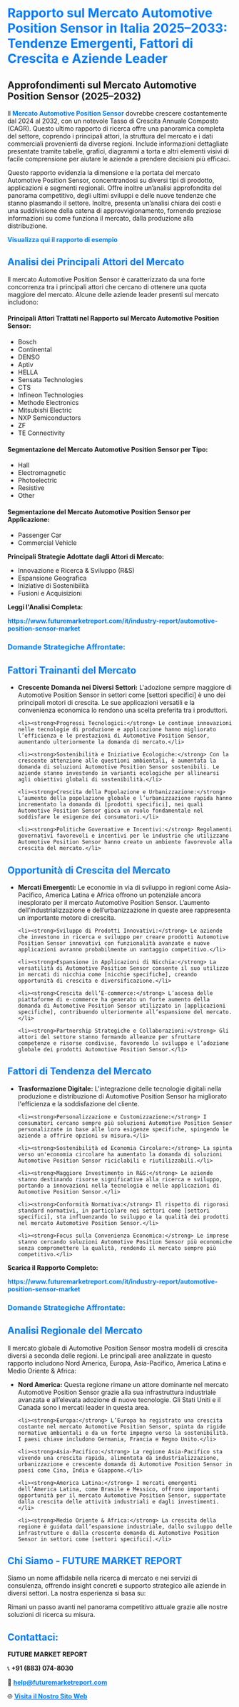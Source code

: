 <h1 style="color: #007BFF;">Rapporto sul Mercato Automotive Position Sensor in Italia 2025–2033: Tendenze Emergenti, Fattori di Crescita e Aziende Leader</h1>

<section id="overview">
<h2>Approfondimenti sul Mercato Automotive Position Sensor (2025–2032)</h2>
<p>
  Il <a href="https://www.futuremarketreport.com/it/industry-report/automotive-position-sensor-market" style="color: #007BFF; text-decoration: none;"><strong>Mercato Automotive Position Sensor</strong></a> dovrebbe crescere costantemente dal 2024 al 2032, con un notevole Tasso di Crescita Annuale Composto (CAGR). Questo ultimo rapporto di ricerca offre una panoramica completa del settore, coprendo i principali attori, la struttura del mercato e i dati commerciali provenienti da diverse regioni. Include informazioni dettagliate presentate tramite tabelle, grafici, diagrammi a torta e altri elementi visivi di facile comprensione per aiutare le aziende a prendere decisioni più efficaci.
</p>

<p>
  Questo rapporto evidenzia la dimensione e la portata del mercato Automotive Position Sensor, concentrandosi su diversi tipi di prodotto, applicazioni e segmenti regionali. Offre inoltre un’analisi approfondita del panorama competitivo, degli ultimi sviluppi e delle nuove tendenze che stanno plasmando il settore. Inoltre, presenta un’analisi chiara dei costi e una suddivisione della catena di approvvigionamento, fornendo preziose informazioni su come funziona il mercato, dalla produzione alla distribuzione.
</p>
</section>

<section id="overview">
  <p><a href="https://www.futuremarketreport.com/it/request-sample/reportId=48196" style="color: #007BFF; text-decoration: none;"><strong>Visualizza qui il rapporto di esempio</strong></a></p>
</section>

<section id="key-players">
  <h2 style="color: #007BFF;">Analisi dei Principali Attori del Mercato</h2>
  <p>Il mercato Automotive Position Sensor è caratterizzato da una forte concorrenza tra i principali attori che cercano di ottenere una quota maggiore del mercato. Alcune delle aziende leader presenti sul mercato includono:</p>

  <h4>Principali Attori Trattati nel Rapporto sul Mercato Automotive Position Sensor:</h4>
  <ul><li>Bosch</li><li>Continental</li><li>DENSO</li><li>Aptiv</li><li>HELLA</li><li>Sensata Technologies</li><li>CTS</li><li>Infineon Technologies</li><li>Methode Electronics</li><li>Mitsubishi Electric</li><li>NXP Semiconductors</li><li>ZF</li><li>TE Connectivity</li></ul>

  <h4>Segmentazione del Mercato Automotive Position Sensor per Tipo:</h4>
  <ul><li>Hall</li><li>Electromagnetic</li><li>Photoelectric</li><li>Resistive</li><li>Other</li></ul>

  <h4>Segmentazione del Mercato Automotive Position Sensor per Applicazione:</h4>
  <ul><li>Passenger Car</li><li>Commercial Vehicle</li></ul>

  <p><strong>Principali Strategie Adottate dagli Attori di Mercato:</strong></p>
  <ul>
    <li>Innovazione e Ricerca & Sviluppo (R&S)</li>
    <li>Espansione Geografica</li>
    <li>Iniziative di Sostenibilità</li>
    <li>Fusioni e Acquisizioni</li>
  </ul>
</section>


<section>
  <p><strong>Leggi l'Analisi Completa: </strong></p><a href="https://www.futuremarketreport.com/it/industry-report/automotive-position-sensor-market" style="color: #007BFF; text-decoration: none;"><strong>https://www.futuremarketreport.com/it/industry-report/automotive-position-sensor-market</strong></a>
  <h3 style="color: #007BFF;">Domande Strategiche Affrontate:</h3>
</section>

<section id="driving-factors">
  <h2 style="color: #007BFF;">Fattori Trainanti del Mercato</h2>
  <ul>
    <li><strong>Crescente Domanda nei Diversi Settori:</strong> L'adozione sempre maggiore di Automotive Position Sensor in settori come [settori specifici] è uno dei principali motori di crescita. Le sue applicazioni versatili e la convenienza economica lo rendono una scelta preferita tra i produttori.</li>
    
    <li><strong>Progressi Tecnologici:</strong> Le continue innovazioni nelle tecnologie di produzione e applicazione hanno migliorato l’efficienza e le prestazioni di Automotive Position Sensor, aumentando ulteriormente la domanda di mercato.</li>
    
    <li><strong>Sostenibilità e Iniziative Ecologiche:</strong> Con la crescente attenzione alle questioni ambientali, è aumentata la domanda di soluzioni Automotive Position Sensor sostenibili. Le aziende stanno investendo in varianti ecologiche per allinearsi agli obiettivi globali di sostenibilità.</li>
    
    <li><strong>Crescita della Popolazione e Urbanizzazione:</strong> L’aumento della popolazione globale e l’urbanizzazione rapida hanno incrementato la domanda di [prodotti specifici], nei quali Automotive Position Sensor gioca un ruolo fondamentale nel soddisfare le esigenze dei consumatori.</li>
    
    <li><strong>Politiche Governative e Incentivi:</strong> Regolamenti governativi favorevoli e incentivi per le industrie che utilizzano Automotive Position Sensor hanno creato un ambiente favorevole alla crescita del mercato.</li>
  </ul>
</section>

<section id="growth-opportunities">
  <h2 style="color: #007BFF;">Opportunità di Crescita del Mercato</h2>
  <ul>
    <li><strong>Mercati Emergenti:</strong> Le economie in via di sviluppo in regioni come Asia-Pacifico, America Latina e Africa offrono un potenziale ancora inesplorato per il mercato Automotive Position Sensor. L’aumento dell’industrializzazione e dell’urbanizzazione in queste aree rappresenta un importante motore di crescita.</li>
    
    <li><strong>Sviluppo di Prodotti Innovativi:</strong> Le aziende che investono in ricerca e sviluppo per creare prodotti Automotive Position Sensor innovativi con funzionalità avanzate e nuove applicazioni avranno probabilmente un vantaggio competitivo.</li>
    
    <li><strong>Espansione in Applicazioni di Nicchia:</strong> La versatilità di Automotive Position Sensor consente il suo utilizzo in mercati di nicchia come [nicchie specifiche], creando opportunità di crescita e diversificazione.</li>
    
    <li><strong>Crescita dell’E-commerce:</strong> L’ascesa delle piattaforme di e-commerce ha generato un forte aumento della domanda di Automotive Position Sensor utilizzato in [applicazioni specifiche], contribuendo ulteriormente all’espansione del mercato.</li>
    
    <li><strong>Partnership Strategiche e Collaborazioni:</strong> Gli attori del settore stanno formando alleanze per sfruttare competenze e risorse condivise, favorendo lo sviluppo e l’adozione globale dei prodotti Automotive Position Sensor.</li>
  </ul>
</section>

<section id="trending-factors">
  <h2 style="color: #007BFF;">Fattori di Tendenza del Mercato</h2>
  <ul>
    <li><strong>Trasformazione Digitale:</strong> L'integrazione delle tecnologie digitali nella produzione e distribuzione di Automotive Position Sensor ha migliorato l'efficienza e la soddisfazione del cliente.</li>
    
    <li><strong>Personalizzazione e Customizzazione:</strong> I consumatori cercano sempre più soluzioni Automotive Position Sensor personalizzate in base alle loro esigenze specifiche, spingendo le aziende a offrire opzioni su misura.</li>
    
    <li><strong>Sostenibilità ed Economia Circolare:</strong> La spinta verso un'economia circolare ha aumentato la domanda di soluzioni Automotive Position Sensor riciclabili e riutilizzabili.</li>
    
    <li><strong>Maggiore Investimento in R&S:</strong> Le aziende stanno destinando risorse significative alla ricerca e sviluppo, portando a innovazioni nella tecnologia e nelle applicazioni di Automotive Position Sensor.</li>
    
    <li><strong>Conformità Normativa:</strong> Il rispetto di rigorosi standard normativi, in particolare nei settori come [settori specifici], sta influenzando lo sviluppo e la qualità dei prodotti nel mercato Automotive Position Sensor.</li>
    
    <li><strong>Focus sulla Convenienza Economica:</strong> Le imprese stanno cercando soluzioni Automotive Position Sensor più economiche senza compromettere la qualità, rendendo il mercato sempre più competitivo.</li>
  </ul>
</section>

<section>
  <p><strong>Scarica il Rapporto Completo: </strong></p>
  <a href="https://www.futuremarketreport.com/it/industry-report/automotive-position-sensor-market" style="color: #007BFF; text-decoration: none;"><strong>https://www.futuremarketreport.com/it/industry-report/automotive-position-sensor-market</strong></a>
  <h3 style="color: #007BFF;">Domande Strategiche Affrontate:</h3>
</section>

<section id="regional-analysis">
  <h2 style="color: #007BFF;">Analisi Regionale del Mercato</h2>
  <p>Il mercato globale di Automotive Position Sensor mostra modelli di crescita diversi a seconda delle regioni. Le principali aree analizzate in questo rapporto includono Nord America, Europa, Asia-Pacifico, America Latina e Medio Oriente & Africa:</p>
  <ul>
    <li><strong>Nord America:</strong> Questa regione rimane un attore dominante nel mercato Automotive Position Sensor grazie alla sua infrastruttura industriale avanzata e all’elevata adozione di nuove tecnologie. Gli Stati Uniti e il Canada sono i mercati leader in questa area.</li>
    
    <li><strong>Europa:</strong> L’Europa ha registrato una crescita costante nel mercato Automotive Position Sensor, spinta da rigide normative ambientali e da un forte impegno verso la sostenibilità. I paesi chiave includono Germania, Francia e Regno Unito.</li>
    
    <li><strong>Asia-Pacifico:</strong> La regione Asia-Pacifico sta vivendo una crescita rapida, alimentata da industrializzazione, urbanizzazione e crescente domanda di Automotive Position Sensor in paesi come Cina, India e Giappone.</li>
    
    <li><strong>America Latina:</strong> I mercati emergenti dell’America Latina, come Brasile e Messico, offrono importanti opportunità per il mercato Automotive Position Sensor, supportate dalla crescita delle attività industriali e dagli investimenti.</li>
    
    <li><strong>Medio Oriente & Africa:</strong> La crescita della regione è guidata dall’espansione industriale, dallo sviluppo delle infrastrutture e dalla crescente domanda di Automotive Position Sensor in settori come [settori specifici].</li>
  </ul>
</section>

<footer>
  <h2 style="color: #007BFF;">Chi Siamo - FUTURE MARKET REPORT</h2>
  <p>Siamo un nome affidabile nella ricerca di mercato e nei servizi di consulenza, offrendo insight concreti e supporto strategico alle aziende in diversi settori. La nostra esperienza si basa su:</p>

  <p>Rimani un passo avanti nel panorama competitivo attuale grazie alle nostre soluzioni di ricerca su misura.</p>

  <h2 style="color: #007BFF;">Contattaci:</h2>
  <p><strong>FUTURE MARKET REPORT</strong></p>
  <p>📞 <strong>+91 (883) 074-8030</strong></p>
  <p>📧 <strong><a href="mailto:help@futuremarketreport.com" style="color: #007BFF;">help@futuremarketreport.com</a></strong></p>
  <p>🌐 <strong><a href="https://www.futuremarketreport.com/" style="color: #007BFF;">Visita il Nostro Sito Web</a></strong></p>
</footer>
